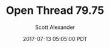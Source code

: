 ---
layout: podcast
title: "Open Thread 79.75"
author: Scott Alexander
description: https://slatestarcodex.com/2017/07/13/open-thread-79-75/
date: 2017-07-13 05:05:00 PDT
length: 86309
duration: 21
guid: open-thread-79-75
---